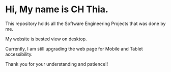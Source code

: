 # Hi, My name is CH Thia.

<p>This repository holds all the Software Engineering Projects that was done by me.<p>

<p>My website is bested view on desktop.<p>

<p>Currently, I am still upgrading the web page for Mobile and Tablet accessibility.<p>

<p>Thank you for your understanding and patience!!<p>
